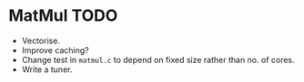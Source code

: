 # MatMul TODO

* Vectorise.
* Improve caching?
* Change test in `matmul.c` to depend on fixed size rather than no. of cores.
* Write a tuner.
